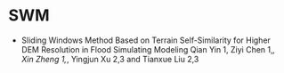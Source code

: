 # SWM
- Sliding Windows Method Based on Terrain Self-Similarity for Higher DEM Resolution in Flood Simulating Modeling
Qian Yin 1, Ziyi Chen 1,*, Xin Zheng 1,*, Yingjun Xu 2,3 and Tianxue Liu 2,3
